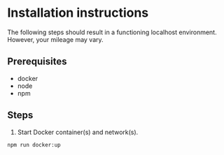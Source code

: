 # Installation instructions

The following steps should result in a functioning localhost environment. However, your mileage may vary.

## Prerequisites

- docker
- node
- npm

## Steps

1. Start Docker container(s) and network(s).

```sh
npm run docker:up
```
